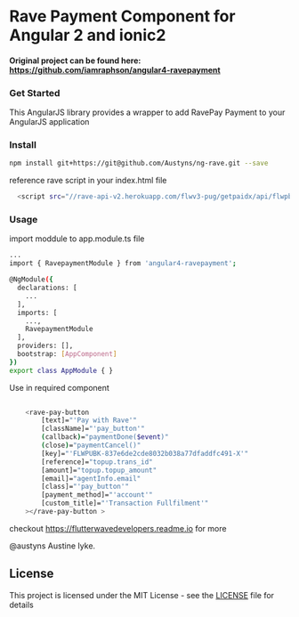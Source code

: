# Rave Payment Component for Angular 2 and ionic2

#### Original project can be found here: https://github.com/iamraphson/angular4-ravepayment


### Get Started

This AngularJS library provides a wrapper to add RavePay Payment to your AngularJS application

### Install
```bash
npm install git+https://git@github.com/Austyns/ng-rave.git --save
```

reference rave script in your index.html file 

```bash
  <script src="//rave-api-v2.herokuapp.com/flwv3-pug/getpaidx/api/flwpbf-inline.js"></script>
```


### Usage

import moddule to app.module.ts file
```bash
...
import { RavepaymentModule } from 'angular4-ravepayment';

@NgModule({
  declarations: [
    ...
  ],
  imports: [
    ...,
    RavepaymentModule
  ],
  providers: [],
  bootstrap: [AppComponent]
})
export class AppModule { }

```

Use in required component 

```bash
  
    <rave-pay-button
        [text]="'Pay with Rave'"
        [className]="'pay_button'"
        (callback)="paymentDone($event)"
        (close)="paymentCancel()"
        [key]="'FLWPUBK-837e6de2cde8032b038a77dfaddfc491-X'"
        [reference]="topup.trans_id"
        [amount]="topup.topup_amount"
        [email]="agentInfo.email"
        [class]="'pay_button'"
        [payment_method]="'account'"
        [custom_title]="'Transaction Fullfilment'"
    ></rave-pay-button >

```
checkout https://flutterwavedevelopers.readme.io for more


@austyns
Austine Iyke.

## License
This project is licensed under the MIT License - see the [LICENSE](LICENSE) file for details
